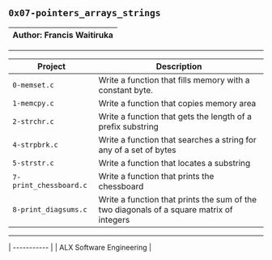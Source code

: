 ## `0x07-pointers_arrays_strings`
| Author: Francis Waitiruka |
| ---------------- |

--------------------------------
| Project | Description |
| ------- | ----------- |
| `0-memset.c` | Write a function that fills memory with a constant byte. |
| `1-memcpy.c` | Write a function that copies memory area |
| `2-strchr.c` | Write a function that gets the length of a prefix substring |
| `4-strpbrk.c` | Write a function that searches a string for any of a set of bytes |
| `5-strstr.c` | Write a function that locates a substring |
| `7-print_chessboard.c` | Write a function that prints the chessboard |
| `8-print_diagsums.c` | Write a function that prints the sum of the two diagonals of a square matrix of integers |
--------------------------------
| ----------- | 
| ALX Software Engineering |
